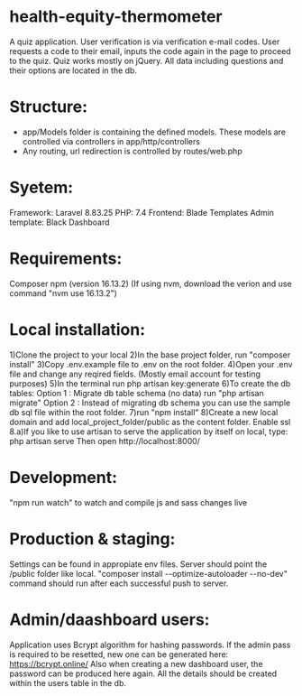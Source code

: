 # health-equity-thermometer

A quiz application.
User verification is via verification e-mail codes. User requests a code to their email, inputs the code again in the page to proceed to the quiz.
Quiz works mostly on jQuery. All data including questions and their options are located in the db. 

# Structure:
* app/Models folder is containing the defined models. These models are controlled via controllers in app/http/controllers
* Any routing, url redirection is controlled by routes/web.php

# Syetem:
Framework: Laravel 8.83.25
PHP: 7.4
Frontend: Blade Templates
Admin template: Black Dashboard

# Requirements:
Composer
npm  (version 16.13.2)   (If using nvm, download the verion and use command "nvm use 16.13.2")

# Local installation:
1)Clone the project to your local
2)In the base project folder, run "composer install"
3)Copy .env.example file to .env on the root folder. 
4)Open your .env file and change any reqired fields. (Mostly email account for testing purposes)
5)In the terminal run php artisan key:generate
6)To create the db tables: 
Option 1 : Migrate db table schema (no data) run "php artisan migrate"
Option 2 : Instead of migrating db schema you can use the sample db sql file within the root folder. 
7)run "npm install"
8)Create a new local domain and add local_project_folder/public as the content folder. Enable ssl
8.a)If you like to use artisan to serve the application by itself on local, type:
php artisan serve
Then open http://localhost:8000/

# Development:
"npm run watch" to watch and compile js and sass changes live

# Production & staging:
Settings can be found in appropiate env files. Server should point the /public folder like local. 
"composer install --optimize-autoloader --no-dev" command should run after each successful push to server.

# Admin/daashboard users:
Application uses Bcrypt algorithm for hashing passwords. If the admin pass is required to be resetted, new one can be generated here: https://bcrypt.online/
Also when creating a new dashboard user, the password can be produced here again. All the details should be created within the users table in the db. 

